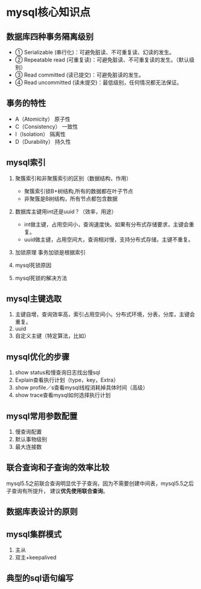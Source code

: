 # mysql核心知识点

## 数据库四种事务隔离级别
* ① Serializable (串行化)：可避免脏读、不可重复读、幻读的发生。
* ② Repeatable read (可重复读)：可避免脏读、不可重复读的发生。（默认级别）
* ③ Read committed (读已提交)：可避免脏读的发生。
* ④ Read uncommitted (读未提交)：最低级别，任何情况都无法保证。

## 事务的特性
* A（Atomicity） 原子性
* C（Consistency） 一致性
* I（Isolation） 隔离性
* D（Durability） 持久性


## mysql索引
1. 聚簇索引和非聚簇索引的区别（数据结构，作用）
    * 聚簇索引锁B+树结构,所有的数据都在叶子节点
    * 非聚簇是B树结构，所有节点都包含数据
2. 数据库主键用int还是uuid？（效率，用途）
    - int做主键，占用空间小，查询速度快。如果有分布式存储要求，主键会重复。
    - uuid做主键，占用空间大，查询相对慢，支持分布式存储，主键不重复。
3. 加锁原理
    事务加锁是根据索引

4. mysql死锁原因

5. mysql死锁的解决方法

## mysql主键选取
1. 主键自增，查询效率高，索引占用空间小。分布式环境，分表，分库，主键会重复。
2. uuid
3. 自定义主键（特定算法，比如）

## mysql优化的步骤
1. show status和慢查询日志找出慢sql
2. Explain查看执行计划（type，key，Extra）
3. show profile／s查看mysql线程消耗掉具体时间（高级）
4. show trace查看mysql如何选择执行计划



## mysql常用参数配置
1. 慢查询配置
2. 默认事物级别
3. 最大连接数


## 联合查询和子查询的效率比较
mysql5.5之前联合查询明显优于子查询，因为不需要创建中间表，mysql5.5之后子查询有所提升，
建议**优先使用联合查询**。

## 数据库表设计的原则

## mysql集群模式
1. 主从
2. 双主+keepalived


## 典型的sql语句编写